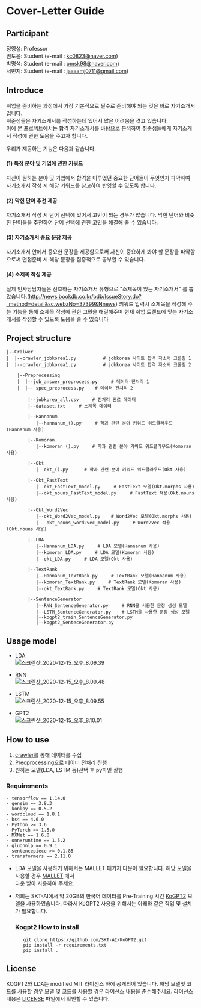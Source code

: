 #  Cover-Letter Guide 

## Participant 

정영섭: Professor  
권도윤: Student (e-mail : kc0823@naver.com)  
박명석: Student (e-mail : pmsk98@naver.com)  
서민지: Student (e-mail : jaaaamj0711@gmail.com) 

## Introduce

취업을 준비하는 과정에서 가장 기본적으로 필수로 준비해야 되는 것은 바로 자기소개서 입니다.  
취준생들은 자기소개서를 작성하는데 있어서 많은 어려움을 겪고 있습니다.   
이에 본 프로젝트에서는 합격 자기소개서를 바탕으로 분석하여 취준생들에게 자기소개서 작성에 관한 도움을 주고자 합니다.   
  
우리가 제공하는 기능은 다음과 같습니다.  

#### **(1) 특정 분야 및 기업에 관한 키워드**  
자신이 원하는 분야 및 기업에서 합격을 이루었던 중요한 단어들이 무엇인지 파악하여 자기소개서 작성 시 해당 키워드를 참고하여 반영할 수 있도록 합니다.   

#### **(2) 막힌 단어 추천 제공**
자기소개서 작성 시 단어 선택에 있어서 고민이 되는 경우가 많습니다. 막힌 단어와 비슷한 단어들을 추천하여 단어 선택에 관한 고민을 해결해 줄 수 있습니다.

#### **(3) 자기소개서 중요 문장 제공**
자기소개서 안에서 중요한 문장을 제공함으로써 자신이 중요하게 봐야 할 문장을 파악함으로써 면접준비 시 해당 문장을 집중적으로 공부할 수 있습니다. 

#### **(4) 소제목 작성 제공**
실제 인사당담자들은 선호하는 자기소개서 유형으로 "소제목이 있는 자기소개서" 를 뽑았습니다.(http://news.bookdb.co.kr/bdb/IssueStory.do?_method=detail&sc.webzNo=37399&Nnews) 키워드 입력시 소제목을 작성해 주는 기능을 통해 소제목 작성에 관한 고민을 해결해주며 현재 취업 트렌드에 맞는 자기소개서를 작성할 수 있도록 도움을 줄 수 있습니다

## Project structure
```
|--Cralwer
|  |--crawler_jobkorea1.py          # jobkorea 사이트 합격 자소서 크롤링 1 
|  |--crawler_jobkorea1.py          # jobkorea 사이트 합격 자소서 크롤링 2  
  
    |--Preprocessing
    |  |--job_answer_preprocess.py     # 데이터 전처리 1
    |  |-- spec_preprocess.py    # 데이터 전처리 2

        |--jobkorea_all.csv     # 전처리 완료 데이터
        |--dataset.txt     # 소제목 데이터

        |--Hannanum
           |--hannanum_().py     # 학과 관련 분야 키워드 워드클라우드(Hannanum 사용)

        |--Komoran
           |--komoran_().py     # 학과 관련 분야 키워드 워드클라우드(Komoran 사용)

        |--Okt
           |--okt_().py      # 학과 관련 분야 키워드 워드클라우드(Okt 사용)

        |--Okt_FastText
           |--okt_FastText_model.py     # FastText 모델(Okt.morphs 사용)
           |--okt_nouns_FastText_model.py     # FastText 적용(Okt.nouns 사용)

        |--Okt_Word2Vec
           |--okt_Word2Vec_model.py    # Word2Vec 모델(Okt.morphs 사용)
           |-- okt_nouns_word2vec_model.py     # Word2Vec 적용(Okt.nouns 사용)

        |--LDA
           |--Hannanum_LDA.py     # LDA 모델(Hannanum 사용)
           |--komoran_LDA.py     # LDA 모델(Komoran 사용)
           |--okt_LDA.py     # LDA 모델(Okt 사용)

        |--TextRank
           |--Hannanum_TextRank.py     # TextRank 모델(Hannanum 사용)
           |--komoran_TextRank.py     # TextRank 모델(Komoran 사용)
           |--okt_TextRank.py     # TextRank 모델(Okt 사용)

        |--SentenceGenerator
           |--RNN_SentenceGenerator.py     # RNN을 사용한 문장 생성 모델
           |--LSTM_SentenceGenerator.py    # LSTM을 사용한 문장 생성 모델
           |--kogpt2_train_SentenceGenerator.py
           |--kogpt2_SenteceGenerator.py

```
## Usage model

- LDA  
![스크린샷_2020-12-15_오후_8.09.39](/uploads/6183f5de1ec8ea8ceda65ce11df84907/스크린샷_2020-12-15_오후_8.09.39.png)  
 
- RNN  
![스크린샷_2020-12-15_오후_8.09.48](/uploads/727b89945e68093f8a14e20f4d6bd996/스크린샷_2020-12-15_오후_8.09.48.png)  
 
- LSTM  
![스크린샷_2020-12-15_오후_8.09.55](/uploads/a1fc77d3da318d8984b481abdae71114/스크린샷_2020-12-15_오후_8.09.55.png)  

- GPT2  
![스크린샷_2020-12-15_오후_8.10.01](/uploads/c0c9b2cf3fb164838aa42fc2ac0cb2ec/스크린샷_2020-12-15_오후_8.10.01.png)  

## How to use
   
1) [crawler](https://gitlab.com/DOYUN_K/2020_text_mining/-/tree/master/Crawler, "cralwer link")를 통해 데이터를 수집
2) [Preoprocessing](https://gitlab.com/DOYUN_K/2020_text_mining/-/tree/master/Preprocessing, "preprocessing link")으로 데이터 전처리 진행
3) 원하는 모델(LDA, LSTM 등)선택 후 py파일 실행

### Requirements
```
- tensorflow == 1.14.0
- gensim == 3.8.3
- konlpy == 0.5.2
- wordcloud == 1.8.1
- bs4 == 4.6.0
- Python >= 3.6
- PyTorch == 1.5.0
- MXNet == 1.6.0
- onnxruntime == 1.5.2
- gluonnlp == 0.9.1
- sentencepiece >= 0.1.85
- transformers == 2.11.0
```

* LDA 모델을 사용하기 위해서는 MALLET 패키지 다운이 필요합니다. 해당 모델을 사용할 경우 [MALLET](http://mallet.cs.umass.edu/index.php, "MALLET") 에서   
  다운 받아 사용하여 주세요.
   
* 저희는 SKT-AI에서 약 20GB의 한국어 데이터를 Pre-Training 시킨 [KoGPT2](https://github.com/SKT-AI/KoGPT2,"kogpt2") 모델을 사용하였습니다. 따라서 
   KoGPT2 사용을 위해서는 아래와 같은 작업 및 설치가 필요합니다.
  

   ### Kogpt2 How to install
   ```
      git clone https://github.com/SKT-AI/KoGPT2.git
      pip install -r requirements.txt
      pip install .
   ```
      
## License

KOGPT2와 LDA는 modified MIT 라이선스 하에 공개되어 있습니다. 해당 모델및 코드를 사용할 경우 모델 및 코드를 사용할 경우 라이선스 내용을 준수해주세요. 라이선스 내용은 [LICENSE](https://gitlab.com/DOYUN_K/2020_text_mining/-/blob/master/LICENSE, "LICENSE") 파일에서 확인할 수 있습니다.  
